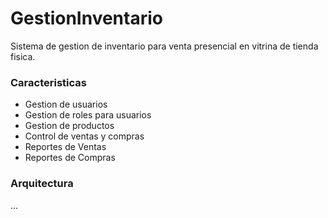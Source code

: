# GestionInventario
Sistema de gestion de inventario para venta presencial en vitrina de tienda fisica.

### Caracteristicas
- Gestion de usuarios
- Gestion de roles para usuarios
- Gestion de productos
- Control de ventas y compras
- Reportes de Ventas
- Reportes de Compras

### Arquitectura
...
